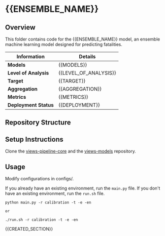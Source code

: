 # {{ENSEMBLE_NAME}} 
## Overview

This folder contains code for the {{ENSEMBLE_NAME}} model, an ensemble machine learning model designed for predicting fatalities. 


| Information         | Details                        |
|---------------------|--------------------------------|
| **Models** | {{MODELS}}                  |
| **Level of Analysis** | {{LEVEL_OF_ANALYSIS}}            |
| **Target**         | {{TARGET}} |
| **Aggregation**       |  {{AGGREGATION}}   |
| **Metrics**       |  {{METRICS}}    |
| **Deployment Status**       |  {{DEPLOYMENT}}    |

## Repository Structure

## Setup Instructions

Clone the [views-pipeline-core](https://github.com/views-platform/views-pipeline-core) and the [views-models](https://github.com/views-platform/views-models) repository.


## Usage
Modify configurations in configs/.

If you already have an existing environment, run the `main.py` file. If you don't have an existing environment, run the `run.sh` file. 

```
python main.py -r calibration -t -e -en

or

./run.sh -r calibration -t -e -en
```

{{CREATED_SECTION}}
